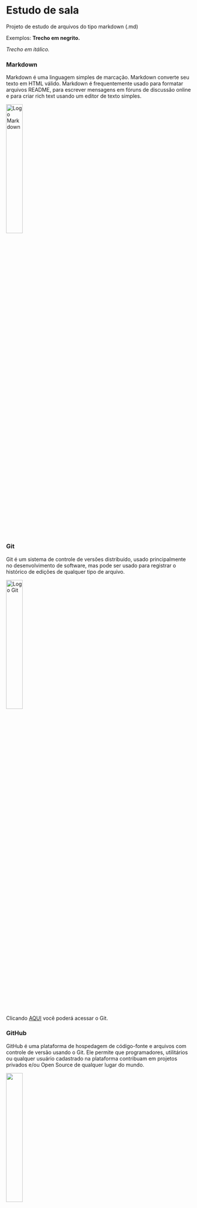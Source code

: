 # Estudo de sala
Projeto de estudo de arquivos do tipo markdown (.md)

Exemplos:
**Trecho em negrito.**

*Trecho em itálico.*

### Markdown
Markdown é uma linguagem simples de marcação. Markdown converte seu texto em HTML válido. Markdown é frequentemente usado para formatar arquivos README, para escrever mensagens em fóruns de discussão online e para criar rich text usando um editor de texto simples. 

<img alt="Logo Markdown" src="https://upload.wikimedia.org/wikipedia/commons/thumb/4/48/Markdown-mark.svg/800px-Markdown-mark.svg.png" width="30%" height="30%">

### Git
Git é um sistema de controle de versões distribuído, usado principalmente no desenvolvimento de software, mas pode ser usado para registrar o histórico de edições de qualquer tipo de arquivo.

<img alt="Logo Git" src="https://blog.hostone.com.br/wp-content/uploads/2019/07/blog-git.jpg" width="30%" height="30%">

Clicando <a href="https://git-scm.com/">AQUI</a> você poderá acessar o Git.

### GitHub
GitHub é uma plataforma de hospedagem de código-fonte e arquivos com controle de versão usando o Git. Ele permite que programadores, utilitários ou qualquer usuário cadastrado na plataforma contribuam em projetos privados e/ou Open Source de qualquer lugar do mundo.

<img src="https://enotas.com.br/blog/wp-content/uploads/2021/02/GitHub.jpg" width="30%" height="30%">

Clicando <a href="https://github.com/">AQUI</a> você poderá acessar ao GitHub.

### Fluxo de trabalho entre repositório local e remoto

<img src="https://i.stack.imgur.com/1wPcg.png">

* git init: Cria um repositório Git vazio ou reinicializa um já existente.
* git add: Adicione o conteúdo do arquivo ao índice.
* git status: Exibe o a condição da árvore de trabalho.
* git commit: Grava as alterações feitas no repositório.
* git branch: Lista, cria ou exclui ramificações.
* git remote: Gerencie o conjunto dos repositórios monitorados.
* git push:  Atualiza as refs remotas junto com os objetos associados a ela.

### Processo prático

1.Acessar o repositório local e executar o git bash(terminal git)dentro deste diretório.

2.No git bash executar o comando git init.

3.Executar o comando git add.

4.executar o comando git commit -m "first commit".

5.Após a criação do repositório remoto no Github, executar o comando:git remote add origin "url do repositório remoto".

6.Executar o comando git push-u origin main.

**OBS.: Para a realização dos procedimentos anteriores,é necessário a autenticação do usuário do Github no terminal do Git (user.name,user.email,token).
